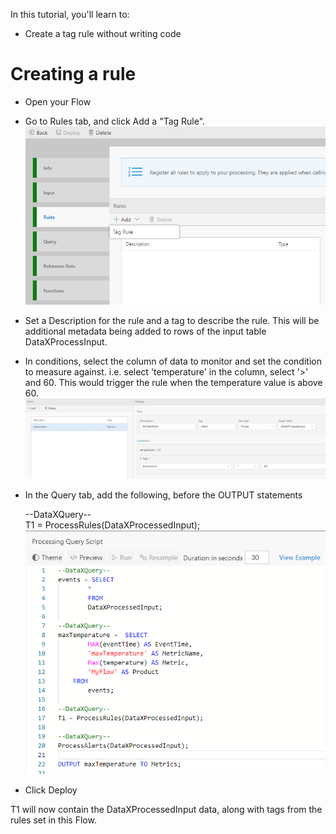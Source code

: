 In this tutorial, you'll learn to:
 - Create a tag rule without writing code

# Creating a rule 
 - Open your Flow
 - Go to Rules tab, and click Add a "Tag Rule". <br/>
![Add Rule](./tutorials/images/addrule.png)
 - Set a Description for the rule and a tag to describe the rule.  This will be additional metadata being added to rows of the input table DataXProcessInput.
 - In conditions, select the column of data to monitor and set the condition to measure against.  i.e. select 'temperature' in the column, select '>' and 60.  This would trigger the rule when the temperature value is above 60.
![Add Rule Warm](./tutorials/images/addrulewarm.png)
 - In the Query tab, add the following, before the OUTPUT statements

	--DataXQuery--<br/>
	T1 = ProcessRules(DataXProcessedInput);<br/>
 ![Rules Query](./tutorials/images/rulesquery.png)
 - Click Deploy

T1 will now contain the DataXProcessedInput data, along with tags from the rules set in this Flow.
